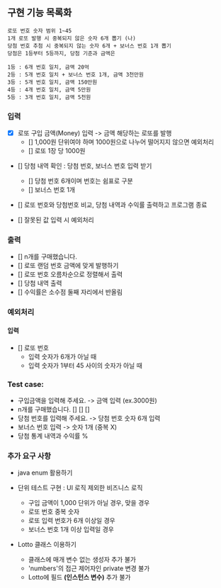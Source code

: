## 구현 기능 목록화

```
로또 번호 숫자 범위 1~45
1개 로또 발행 시 중복되지 않은 숫자 6개 뽑기 (나)
당첨 번호 추첨 시 중복되지 않는 숫자 6개 + 보너스 번호 1개 뽑기
당첨은 1등부터 5등까지, 당첨 기준과 금액은

1등 : 6개 번호 일치, 금액 20억
2등 : 5개 번호 일치 + 보너스 번호 1개, 금액 3천만원
3등 : 5개 번호 일치, 금액 150만원
4등 : 4개 번호 일치, 금액 5만원
5등 : 3개 번호 일치, 금액 5천원
```
### 입력

- [x] 로또 구입 금액(Money) 입력 -> 금액 해당하는 로또를 발행
  - [] 1,000원 단위여야 하며 1000원으로 나누어 떨어지지 않으면 예외처리
  - [] 로또 1장 당 1000원
  
- [] 당첨 내역 확인 : 당첨 번호, 보너스 번호 입력 받기
  - [] 당첨 번호 6개이며 번호는 쉼표로 구분
  - [] 보너스 번호 1개 
  
- [] 로또 번호와 당첨번호 비교, 당첨 내역과 수익률 출력하고 프로그램 종료
- [] 잘못된 값 입력 시 예외처리

### 출력

- [] n개를 구매했습니다.
- [] 로또 랜덤 번호 금액에 맞게 발행하기
- [] 로또 번호 오름차순으로 정렬해서 출력
- [] 당첨 내역 출력
- [] 수익률은 소수점 둘째 자리에서 반올림

### 예외처리
  
#### 입력

- [] 로또 번호 
  - 입력 숫자가 6개가 아닐 때
  - 입력 숫자가 1부터 45 사이의 숫자가 아닐 때

### Test case:
- 구입금액을 입력해 주세요. -> 금액 입력 (ex.3000원)
- n개를 구매했습니다. [] [] []
- 당첨 번호를 입력해 주세요. -> 당첨 번호 숫자 6개 입력
- 보너스 번호 입력 -> 숫자 1개 (중복 X)
- 당첨 통계 내역과 수익률 %

### 추가 요구 사항
- java enum 활용하기
- 단위 테스트 구현 : UI 로직 제외한 비즈니스 로직
  - 구입 금액이 1,000 단위가 아닐 경우, 맞을 경우
  - 로또 번호 중복 숫자
  - 로또 입력 번호가 6개 이상일 경우
  - 보너스 번호 1개 이상 입력일 경우

- Lotto 클래스 이용하기
  - 클래스에 매개 변수 없는 생성자 추가 불가
  - 'numbers'의 접근 제어자인 private 변경 불가
  - Lotto에 필드 __(인스턴스 변수)__ 추가 불가